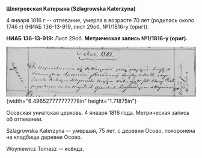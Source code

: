 **Шлягровская Катерына (Szlagrowska Katerzyna)**

4 января 1816 г -- отпевание, умерла в возрасте 70 лет (родилась около
1746 г) (НИАБ 136-13-919, лист 29об, №1/1816-у (ориг)).

**НИАБ 136-13-919:** Лист 29об. **Метрическая запись №1/1816-у (ориг).**

![](./media/96f52cc7593858e883b0252c1cf7f44710feb467.png){width="6.496527777777778in"
height="1.71875in"}

Осовская униатская церковь. 4 января 1816 года. Метрическая запись об
отпевании.

Szlagrowska Katerzyna -- умершая, 75 лет, с деревни Осово, похоронена на
кладбище деревни Осово.

Woyniewicz Tomasz -- ксёндз.
